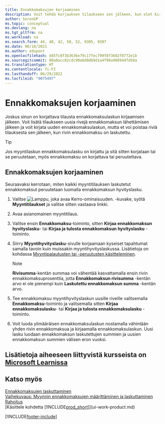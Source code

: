 ```yaml
---
title: Ennakkomaksujen korjaaminen
description: Voit tehdä korjauksen tilaukseen sen jälkeen, kun olet kirjannut tilauksesta ennakkomaksulaskun, ja lisätä tilaukseen uusia rivejä ennakkomaksun julkaisun jälkeen.
author: SorenGP
ms.topic: conceptual
ms.devlang: na
ms.tgt_pltfrm: na
ms.workload: na
ms.search.form: 44, 48, 42, 50, 52, 9305, 9307
ms.date: 06/16/2021
ms.author: edupont
ms.openlocfilehash: d45fc8f3b3636e79c17fec799f8f3682f0772e1b
ms.sourcegitcommit: 00a8acc82cdc90e0d0db9d1a4f98a908944fd50a
ms.translationtype: HT
ms.contentlocale: fi-FI
ms.lasthandoff: 06/29/2022
ms.locfileid: "9075497"
---
```

# <a name="correct-prepayments"></a>Ennakkomaksujen korjaaminen

Joskus sinun on korjattava tilausta ennakkomaksulaskun kirjaamisen jälkeen. Voit lisätä tilaukseen uusia rivejä ennakkomaksun lähettämisen jälkeen ja voit kirjata uuden ennakkomaksulaskun, mutta et voi poistaa riviä tilauksesta sen jälkeen, kun rivin ennakkomaksu on laskutettu.  

> [!TIP]
> Jos myyntilaskun ennakkomaksulasku on kirjattu ja sitä sitten korjataan tai se peruutetaan, myös ennakkomaksu on korjattava tai peruutettava.

## <a name="to-correct-a-prepayment"></a>Ennakkomaksujen korjaaminen

Seuraavaksi kerrotaan, miten kaikki myyntitilauksen laskutetut ennakkomaksut peruutetaan luomalla ennakkomaksun hyvityslasku.  

1. Valitse ![Lamppu, joka avaa Kerro-ominaisuuden.](media/ui-search/search_small.png "Kerro, mitä haluat tehdä") -kuvake, syötä **Myyntitilaukset** ja valitse sitten vastaava linkki.  
2. Avaa asianomainen myyntitilaus.
3. Valitse ensin **Ennakkomaksu**-toiminto, sitten **Kirjaa ennakkomaksun hyvityslasku**- tai **Kirjaa ja tulosta ennakkomaksun hyvityslasku** -toiminto.  
4. Siirry **Myyntihyvityslasku**-sivulle korjaamaan kyseiset tapahtumat samalla tavoin kuin muissakin myyntihyvityslaskussa. Lisätietoja on kohdassa [Myyntipalautusten tai -peruutusten käsitteleminen](sales-how-process-sales-returns-cancellations.md).  

    > [!NOTE]  
    > **Rivisumma**-kentän summaa voi vähentää kasvattamalla ensin rivin ennakkomaksuprosenttia, jotta **Ennakkomaksun rivisumma** -kentän arvo ei ole pienempi kuin **Laskutettu ennakkomaksun summa** -kentän arvo.

5. Tee ennakkomaksu myyntihyvityslaskun uusille riveille valitsemalla **Ennakkomaksu**-toiminto ja valitsemalla sitten **Kirjaa ennakkomaksulasku**- tai **Kirjaa ja tulosta ennakkomaksulasku** -toiminto.  
6. Voit luoda ylimääräisen ennakkomaksulaskun nostamalla vähintään yhden rivin ennakkomaksua ja kirjaamalla ennakkomaksulaskun. Uusi lasku luodaan ennakkomaksun laskutettujen summien ja uusien ennakkomaksun summien välisen eron vuoksi.  

## <a name="see-related-training-at-microsoft-learn"></a>Lisätietoja aiheeseen liittyvistä kursseista on [Microsoft Learnissa](/learn/modules/prepayment-invoices-dynamics-365-business-central/)

## <a name="see-also"></a>Katso myös

[Ennakkomaksujen laskuttaminen](finance-invoice-prepayments.md)  
[Vaihekuvaus: Myynnin ennakkomaksujen määrittäminen ja laskuttaminen](walkthrough-setting-up-and-invoicing-sales-prepayments.md)  
[Rahoitus](finance.md)  
[Käsittele kohdetta [!INCLUDE[prod_short](includes/prod_short.md)]](ui-work-product.md)  


[!INCLUDE[footer-include](includes/footer-banner.md)]